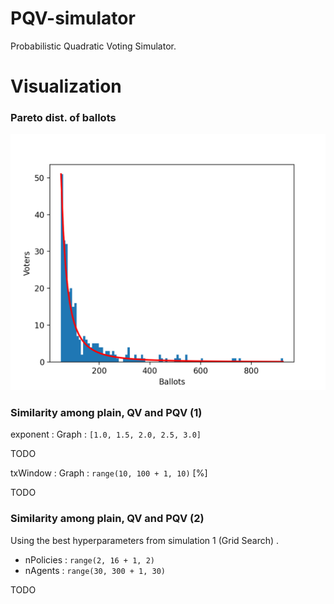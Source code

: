 # PQV-simulator
Probabilistic Quadratic Voting Simulator.

# Visualization

### Pareto dist. of ballots

![](./plots/pareto.png)

### Similarity among plain, QV and PQV (1)

exponent  : Graph : `[1.0, 1.5, 2.0, 2.5, 3.0]`

TODO

txWindow  : Graph : `range(10, 100 + 1, 10)` [%]

TODO

### Similarity among plain, QV and PQV (2)

Using the best hyperparameters from simulation 1 (Grid Search) .

* nPolicies : `range(2, 16 + 1, 2)`
* nAgents   : `range(30, 300 + 1, 30)`

<!--Heatmap-->
TODO
